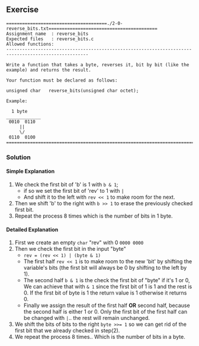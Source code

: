 ## Exercise

```
======================================./2-0-reverse_bits.txt=========================================
Assignment name  : reverse_bits
Expected files   : reverse_bits.c
Allowed functions:
-----------------------------------------------------------------------------------------------------

Write a function that takes a byte, reverses it, bit by bit (like the
example) and returns the result.

Your function must be declared as follows:

unsigned char	reverse_bits(unsigned char octet);

Example:

  1 byte
_____________
 0010  0110
	 ||
	 \/
 0110  0100
=====================================================================================================
```

### Solution

#### Simple Explanation
1. We check the first bit of 'b' is 1 with `b & 1`;
	- if so we set the first bit of 'rev' to 1 with `|`
	- And shift it to the left with `rev << 1` to make room for the next.
2. Then we shift 'b' to the right with `b >> 1` to erase the previously checked first bit.
3. Repeat the process 8 times which is the number of bits in 1 byte.

#### Detailed Explanation
1. First we create an empty `char` "rev" with 0 `0000 0000` 
2. Then we check the first bit in the input "byte"
	- `rev = (rev << 1) | (byte & 1)`
	- The first half `rev << 1` is to make room to the new 'bit' by shifting the variable's bits (the first bit will always be 0 by shifting to the left by 1).
	- The second half `b & 1` is the check the first bit of "byte" if it's 1 or 0, We can achieve that with `& 1` since the first bit of 1 is 1 and the rest is 0. If the first bit of byte is 1 the return value is 1 otherwise it returns 0. 
	- Finally we assign the result of the first half __OR__ second half, because the second half is either 1 or 0. Only the first bit of the first half can be changed with `|`.. the rest will remain unchanged.
3. We shift the bits of bits to the right `byte >>= 1` so we can get rid of the first bit that we already checked in step(2).
4. We repeat the process 8 times.. Which is the number of bits in a byte.
